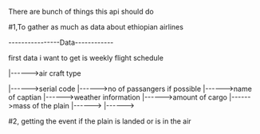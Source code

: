 <p>There are bunch of things this api should do</p>
<p>#1,To gather as much as data about ethiopian airlines</P
<p>----------------Data------------</p>
                  <p>first data i want to get is weekly flight schedule </p>
                 <p> |------>air craft type</p>
                  |------>serial code 
                  |------>no of passangers if possible 
                  |------>name of captian
                  |------>weather information
                  |------>amount of cargo
                  |------>mass of the plain
                  |------>
                  |------>

#2, getting the event if the plain is landed or is in the air              
